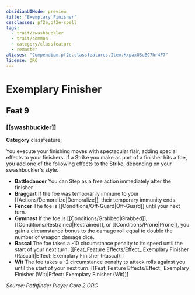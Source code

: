 ```yaml
---
obsidianUIMode: preview
title: "Exemplary Finisher"
cssclasses: pf2e,pf2e-spell
tags:
  - trait/swashbuckler
  - trait/common
  - category/classfeature
  - remaster
aliases: "Compendium.pf2e.classfeatures.Item.KxpaxUSuBC7hr4F7"
license: ORC
---
```

# Exemplary Finisher
## Feat 9
### [[swashbuckler]]

**Category** classfeature; 




You execute your finishing moves with spectacular flair, adding special effects to your finishers. If a Strike you make as part of a finisher hits a foe, you add one of the following effects to the Strike, depending on your swashbuckler's style.

*   **Battledancer** You can Step as a free action immediately after the finisher.
*   **Braggart** If the foe was temporarily immune to your [[Actions/Demoralize|Demoralize]], their temporary immunity ends.
*   **Fencer** The foe is [[Conditions/Off-Guard|Off-Guard]] until your next turn.
*   **Gymnast** If the foe is [[Conditions/Grabbed|Grabbed]], [[Conditions/Restrained|Restrained]], or [[Conditions/Prone|Prone]], you gain a circumstance bonus to the damage roll equal to double the number of weapon damage dice.
*   **Rascal** The foe takes a -10 circumstance penalty to its speed until the start of your next turn. [[Feat_Feature Effects/Effect_ Exemplary Finisher (Rascal)|Effect: Exemplary Finisher (Rascal)]]
*   **Wit** The foe takes a -2 circumstance penalty to attack rolls against you until the start of your next turn. [[Feat_Feature Effects/Effect_ Exemplary Finisher (Wit)|Effect: Exemplary Finisher (Wit)]]

*Source: Pathfinder Player Core 2*
*ORC*